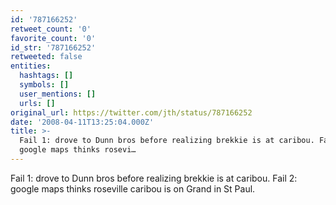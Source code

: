 ```yaml
---
id: '787166252'
retweet_count: '0'
favorite_count: '0'
id_str: '787166252'
retweeted: false
entities:
  hashtags: []
  symbols: []
  user_mentions: []
  urls: []
original_url: https://twitter.com/jth/status/787166252
date: '2008-04-11T13:25:04.000Z'
title: >-
  Fail 1: drove to Dunn bros before realizing brekkie is at caribou. Fail 2:
  google maps thinks rosevi…
---
```


Fail 1: drove to Dunn bros before realizing brekkie is at caribou. Fail 2: google maps thinks roseville caribou is on Grand in St Paul.